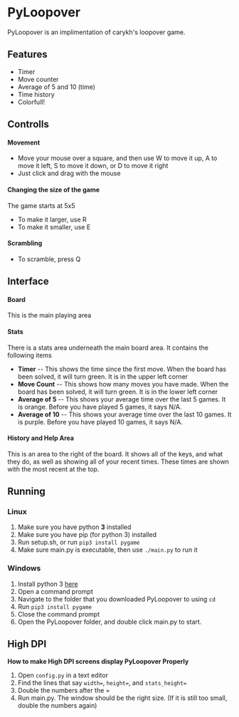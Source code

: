 # PyLoopover
PyLoopover is an implimentation of carykh's loopover game.
## Features
- Timer
- Move counter
- Average of 5 and 10 (time)
- Time history
- Colorfull!
## Controlls
#### Movement
- Move your mouse over a square, and then use W to move it up, A to move it left, S to move it down, or D to move it right
- Just click and drag with the mouse
#### Changing the size of the game
The game starts at 5x5
- To make it larger, use R
- To make it smaller, use E
#### Scrambling
- To scramble, press Q
## Interface
#### Board
This is the main playing area
#### Stats
There is a stats area underneath the main board area.
It contains the following items
- **Timer** -- This shows the time since the first move.  When the board has been solved, it will turn green.
It is in the upper left corner
- **Move Count** -- This shows how many moves you have made.  When the board has been solved, it will turn green.
It is in the lower left corner
- **Average of 5** -- This shows your average time over the last 5 games.  It is orange.
Before you have played 5 games, it says N/A.
- **Average of 10** -- This shows your average time over the last 10 games. It is purple.
Before you have played 10 games, it says N/A.
#### History and Help Area
This is an area to the right of the board.
It shows all of the keys, and what they do, as well as showing all of your recent times.
These times are shown with the most recent at the top.
## Running
### Linux
1. Make sure you have python **3** installed
2. Make sure you have pip (for python 3) installed
3. Run setup.sh, or run `pip3 install pygame`
4. Make sure main.py is executable, then use `./main.py` to run it
### Windows
1. Install python 3 [here](https://www.python.org/downloads/release/python-372/)
2. Open a command prompt
3. Navigate to the folder that you downloaded PyLoopover to using `cd`
4. Run `pip3 install pygame`
5. Close the command prompt
6. Open the PyLoopover folder, and double click main.py to start.
## High DPI
**How to make High DPI screens display PyLoopover Properly**
1. Open `config.py` in a text editor
2. Find the lines that say `width=`, `height=`, and `stats_height=`
3. Double the numbers after the =
4. Run main.py. The window should be the right size. (If it is still too small, double the numbers again)
